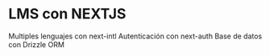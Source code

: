 # LMS con NEXTJS
Multiples lenguajes con next-intl
Autenticación con next-auth
Base de datos con Drizzle ORM
